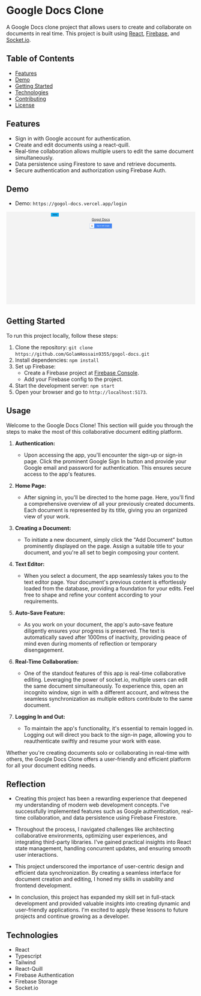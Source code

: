 # Google Docs Clone

A Google Docs clone project that allows users to create and collaborate on documents in real time. This project is built using [React](https://reactjs.org/), [Firebase](https://firebase.google.com/), and [Socket.io](https://socket.io/).

## Table of Contents

-  [Features](#features)
-  [Demo](#demo)
-  [Getting Started](#getting-started)
-  [Technologies](#technologies)
-  [Contributing](#contributing)
-  [License](#license)

## Features

-  Sign in with Google account for authentication.
-  Create and edit documents using a react-quill.
-  Real-time collaboration allows multiple users to edit the same document simultaneously.
-  Data persistence using Firestore to save and retrieve documents.
-  Secure authentication and authorization using Firebase Auth.

## Demo

-  Demo: `https://gogol-docs.vercel.app/login`

![Project Screenshot](./public/images/login.PNG)

## Getting Started

To run this project locally, follow these steps:

1. Clone the repository: `git clone https://github.com/GolamHossain9355/gogol-docs.git`
2. Install dependencies: `npm install`
3. Set up Firebase:
   -  Create a Firebase project at [Firebase Console](https://console.firebase.google.com/).
   -  Add your Firebase config to the project.
4. Start the development server: `npm start`
5. Open your browser and go to `http://localhost:5173`.

## Usage

Welcome to the Google Docs Clone! This section will guide you through the steps to make the most of this collaborative document editing platform.

1. **Authentication:**

   -  Upon accessing the app, you'll encounter the sign-up or sign-in page. Click the prominent Google Sign In button and provide your Google email and password for authentication. This ensures secure access to the app's features.

2. **Home Page:**

   -  After signing in, you'll be directed to the home page. Here, you'll find a comprehensive overview of all your previously created documents. Each document is represented by its title, giving you an organized view of your work.

3. **Creating a Document:**

   -  To initiate a new document, simply click the "Add Document" button prominently displayed on the page. Assign a suitable title to your document, and you're all set to begin composing your content.

4. **Text Editor:**

   -  When you select a document, the app seamlessly takes you to the text editor page. Your document's previous content is effortlessly loaded from the database, providing a foundation for your edits. Feel free to shape and refine your content according to your requirements.

5. **Auto-Save Feature:**

   -  As you work on your document, the app's auto-save feature diligently ensures your progress is preserved. The text is automatically saved after 1000ms of inactivity, providing peace of mind even during moments of reflection or temporary disengagement.

6. **Real-Time Collaboration:**

   -  One of the standout features of this app is real-time collaborative editing. Leveraging the power of socket.io, multiple users can edit the same document simultaneously. To experience this, open an incognito window, sign in with a different account, and witness the seamless synchronization as multiple editors contribute to the same document.

7. **Logging In and Out:**
   -  To maintain the app's functionality, it's essential to remain logged in. Logging out will direct you back to the sign-in page, allowing you to reauthenticate swiftly and resume your work with ease.

Whether you're creating documents solo or collaborating in real-time with others, the Google Docs Clone offers a user-friendly and efficient platform for all your document editing needs.

## Reflection

-  Creating this project has been a rewarding experience that deepened my understanding of modern web development concepts. I've successfully implemented features such as Google authentication, real-time collaboration, and data persistence using Firebase Firestore.

-  Throughout the process, I navigated challenges like architecting collaborative environments, optimizing user experiences, and integrating third-party libraries. I've gained practical insights into React state management, handling concurrent updates, and ensuring smooth user interactions.

-  This project underscored the importance of user-centric design and efficient data synchronization. By creating a seamless interface for document creation and editing, I honed my skills in usability and frontend development.

-  In conclusion, this project has expanded my skill set in full-stack development and provided valuable insights into creating dynamic and user-friendly applications. I'm excited to apply these lessons to future projects and continue growing as a developer.

## Technologies

-  React
-  Typescript
-  Tailwind
-  React-Quill
-  Firebase Authentication
-  Firebase Storage
-  Socket.io
